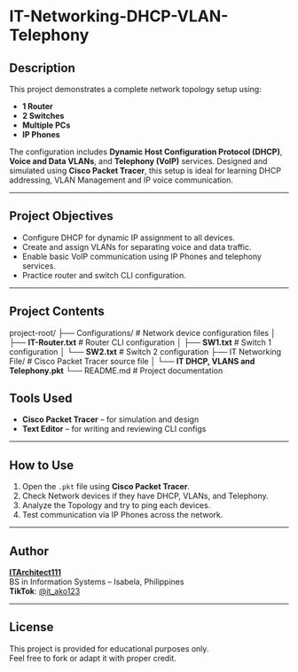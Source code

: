 # IT-Networking-DHCP-VLAN-Telephony

## Description
This project demonstrates a complete network topology setup using:
- **1 Router**
- **2 Switches**
- **Multiple PCs**
- **IP Phones**

The configuration includes **Dynamic Host Configuration Protocol (DHCP)**, **Voice and Data VLANs**, and **Telephony (VoIP)** services. Designed and simulated using **Cisco Packet Tracer**, this setup is ideal for learning DHCP addressing, VLAN Management and IP voice communication.

---

## Project Objectives
- Configure DHCP for dynamic IP assignment to all devices.
- Create and assign VLANs for separating voice and data traffic.
- Enable basic VoIP communication using IP Phones and telephony services.
- Practice router and switch CLI configuration.

---

## Project Contents
project-root/ ├── Configurations/ # Network device configuration files
│ ├── **IT-Router.txt** # Router CLI configuration │ ├── **SW1.txt** # Switch 1 configuration │ └── **SW2.txt** # Switch 2 configuration ├── IT Networking File/ # Cisco Packet Tracer source file │ └── **IT DHCP, VLANS and Telephony.pkt** └── README.md # Project documentation

## Tools Used
- **Cisco Packet Tracer** – for simulation and design
- **Text Editor** – for writing and reviewing CLI configs

---

## How to Use
1. Open the `.pkt` file using **Cisco Packet Tracer**.
2. Check Network devices if they have DHCP, VLANs, and Telephony.
3. Analyze the Topology and try to ping each devices.
4. Test communication via IP Phones across the network.

---

## Author
**[ITArchitect111](https://github.com/ITArchitect111)**  
BS in Information Systems – Isabela, Philippines  
**TikTok**: [@it_ako123](https://www.tiktok.com/@it_ako123)

---

## License
This project is provided for educational purposes only.  
Feel free to fork or adapt it with proper credit.
